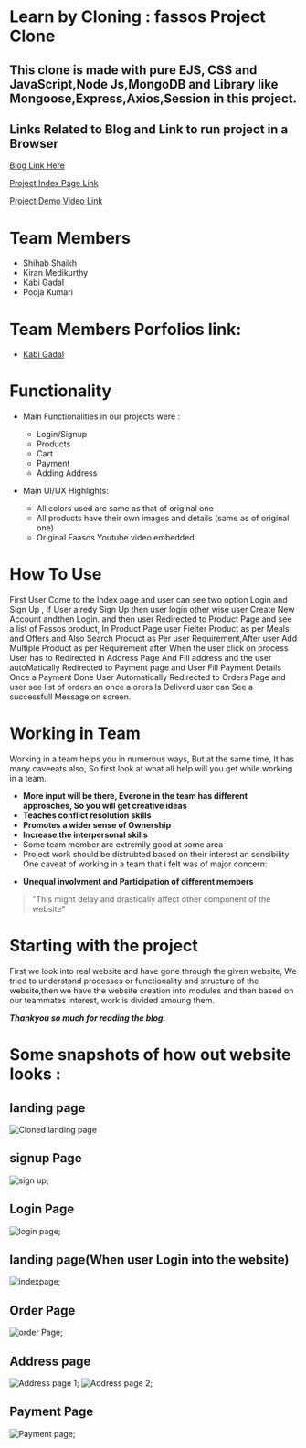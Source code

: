 # Learn by Cloning : fassos Project Clone
## This clone is made with pure EJS, CSS and JavaScript,Node Js,MongoDB and Library like Mongoose,Express,Axios,Session in this project.
## Links Related to Blog and Link to run project  in a Browser
[Blog Link Here](https://medium.com/@gadalkabi/faasos-clone-dea00f1351c2)

[Project Index Page Link](http://localhost:7878/index)

[Project Demo Video Link](https://drive.google.com/file/d/1JJSKfdXnc72AWLW0MGWX6j7cY0p_FUUC/view?usp=sharing)
# Team Members
   * Shihab Shaikh
   * Kiran Medikurthy
   * Kabi Gadal
   * Pooja Kumari

# Team Members Porfolios link:
   * [Kabi Gadal](https://kabigadal.github.io/my/index)


# Functionality
* Main Functionalities in our projects were :
    * Login/Signup
    * Products
    * Cart
    * Payment
    * Adding Address
     
     
 * Main UI/UX Highlights:
      * All colors used are same as that of original one
      * All products have their own images and details (same as of original one)
      * Original Faasos Youtube video embedded
         
# How To Use

First User Come to the Index page and user can see two option Login and Sign Up , If User alredy Sign Up then user login other wise user Create New Account andthen Login.
and then user Redirected to Product Page and see a list of Fassos product, In Product Page user Fielter Product as per Meals and Offers and Also Search Product 
as Per user Requirement,After user Add Multiple Product as per Requirement after When the user click on process User has to Redirected in Address Page And
Fill address and the user autoMatically Redirected to Payment page and User Fill Payment Details Once a Payment Done User Automatically Redirected to Orders Page and user see list of orders an once a orers Is Deliverd user can See a successfull Message on screen.


# Working in Team

Working in a team helps you in numerous ways, But at the same time, It has many caveeats also, So first look at what all help will you get while working in a team.

- **More input will be there, Everone in the team has different approaches, So you will get creative ideas**
- **Teaches conflict resolution skills**
- **Promotes a wider sense of Ownership**
- **Increase the interpersonal skills**
- Some team member are extremily good at some area
- Project work should be distrubted based on their interest an sensibility
One caveat of working in a team that i felt was of major concern:
* **Unequal involvment and Participation of different members**
>"This might delay and drastically affect other component of the website"
# Starting with the project
First we look into real website and have gone through the given website, We tried to understand processes or functionality and structure of the website,then we have the website creation into modules and then based on our teammates interest, work is divided amoung them.

***Thankyou so much for reading the blog.***




# Some snapshots of how out website looks : 

## landing page
![Cloned landing page](https://github.com/kirankumar-medikurthy/MasaiProject-Unit-2/blob/main/scrrenshort/landing-page.png) 
## signup Page
![sign up](https://github.com/kirankumar-medikurthy/MasaiProject-Unit-2/blob/main/scrrenshort/sign-up.png);
## Login Page
![login page](https://github.com/shihab-fw11-297/Back-End-Fassos-Project/blob/main/photos/Untitled.png);
## landing page(When user Login into the website)
![indexpage](https://github.com/shihab-fw11-297/Back-End-Fassos-Project/blob/main/photos/screencapture-localhost-7878-collections-2021-10-03-09_40_18.png);
## Order Page
![order Page](https://github.com/kirankumar-medikurthy/MasaiProject-Unit-2/blob/main/scrrenshort/order%20page.png);
## Address page
![Address page 1](https://github.com/kirankumar-medikurthy/MasaiProject-Unit-2/blob/main/scrrenshort/address%20page.png);
![Address page 2](https://github.com/kirankumar-medikurthy/MasaiProject-Unit-2/blob/main/scrrenshort/address%20page%202.png);
## Payment Page
![Payment page](https://github.com/kirankumar-medikurthy/MasaiProject-Unit-2/blob/main/scrrenshort/payment%20page.png);


  

